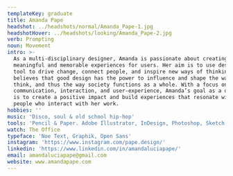 ```yaml
---
templateKey: graduate
title: Amanda Pape
headshot: ../headshots/normal/Amanda_Pape-1.jpg
headshotHover: ../headshots/looking/Amanda_Pape-2.jpg
verb: Prompting
noun: Movement
intro: >-
  As a multi-disciplinary designer, Amanda is passionate about creating
  meaningful and memorable experiences for users. Her aim is to use design as a
  tool to drive change, connect people, and inspire new ways of thinking. She
  believes that good design has the power to influence and shape the way people
  think, and thus the way society functions as a whole. With a focus on
  communication, interaction, and user-experience, Amanda’s goal as a designer
  is to create a positive impact and build experiences that resonate with the
  people who interact with her work.
hobbies: ''
music: 'Disco, soul & old school hip-hop'
tools: 'Pencil & Paper. Adobe Illustrator, InDesign, Photoshop, Sketch'
watch: The Office
typeface: 'Noe Text, Graphik, Open Sans'
instagram: 'https://www.instagram.com/pape.design/'
linkedin: 'https://www.linkedin.com/in/amandaluciapape/'
email: amandaluciapape@gmail.com
website: www.amandapape.com
---
```


